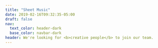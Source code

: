 ```yaml
---
title: "Sheet Music"
date: 2019-02-16T09:32:35-05:00
draft: false
nav:
  text_color: header-dark
  base_color: navbar-dark
header: We're looking for <b>creative people</b> to join our team.
---
```


